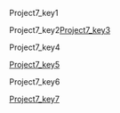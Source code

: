 Project7_key1


Project7_key2[Project7_key3](https://codepen.io/navgurukul/full/aBxrqy)


Project7_key4


[Project7_key5](https://github.com/vknayak/JS-projects/blob/main/Quotes%20World/index.html)


Project7_key6


[Project7_key7](https://github.com/vknayak/JS-projects/blob/main/Quotes%20World/script.js)
